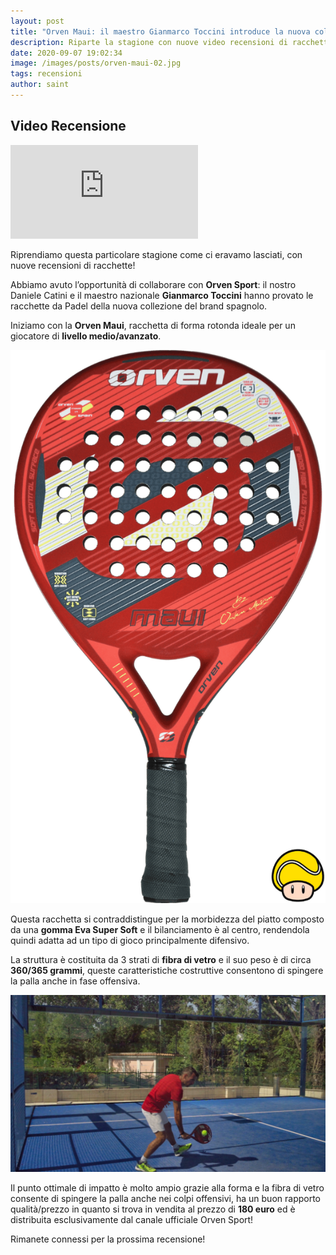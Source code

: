 ```yaml
---
layout: post
title: "Orven Maui: il maestro Gianmarco Toccini introduce la nuova collezione"
description: Riparte la stagione con nuove video recensioni di racchette da padel, questa volta in collaborazione con Orven Sport.
date: 2020-09-07 19:02:34
image: /images/posts/orven-maui-02.jpg
tags: recensioni
author: saint
---
```


## Video Recensione

<p><iframe src="https://www.youtube.com/embed/3Dmb41veqsU" frameborder="0" allowfullscreen></iframe></p>

Riprendiamo questa particolare stagione come ci eravamo lasciati, con nuove  recensioni di racchette!

Abbiamo avuto l’opportunità di collaborare con **Orven Sport**: il nostro Daniele Catini e il maestro nazionale **Gianmarco Toccini** hanno provato le racchette da Padel della nuova collezione del brand spagnolo.

Iniziamo con la **Orven Maui**, racchetta di forma rotonda ideale per un giocatore di **livello medio/avanzato**. 

![Orven Sport Maui racchetta pala padel paddle consigli rotonda tonda fibra 2020](/images/posts/orven-maui-fronte-padelup.png)

Questa racchetta si contraddistingue per la morbidezza del piatto composto da una **gomma Eva Super Soft** e il bilanciamento è al centro, rendendola quindi adatta ad un tipo di gioco principalmente difensivo. 

La struttura è costituita da 3 strati di **fibra di vetro** e il suo peso è di circa **360/365 grammi**, queste caratteristiche costruttive consentono di spingere la palla anche in fase offensiva.


![Orven Sport Maui racchetta pala padel paddle consigli rotonda tonda fibra 2020](/images/posts/orven-maui-01.jpg)

Il punto ottimale di impatto è molto ampio grazie alla forma e la fibra di vetro consente di spingere la palla anche nei colpi offensivi, ha un buon rapporto qualità/prezzo in quanto si trova in vendita al prezzo di **180 euro** ed è distribuita esclusivamente dal canale ufficiale Orven Sport!

Rimanete connessi per la prossima recensione!
